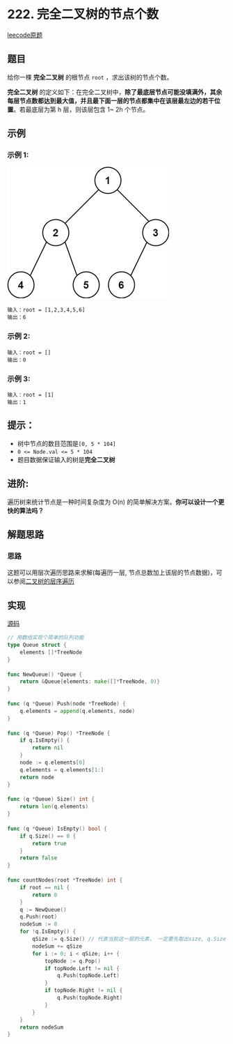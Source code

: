 # 222. 完全二叉树的节点个数

[leecode原题](https://leetcode.cn/problems/count-complete-tree-nodes/)

## 题目
给你一棵 **完全二叉树** 的根节点 `root` ，求出该树的节点个数。

**完全二叉树** 的定义如下：在完全二叉树中，**除了最底层节点可能没填满外，其余每层节点数都达到最大值，并且最下面一层的节点都集中在该层最左边的若干位置**。若最底层为第 h 层，则该层包含 1~ 2h 个节点。

## 示例

### 示例 1:
![](images/complete.jpg)
```text
输入：root = [1,2,3,4,5,6]
输出：6
```

### 示例 2:

```text
输入：root = []
输出：0
```

### 示例 3:

```text
输入：root = [1]
输出：1
```

## 提示：
- 树中节点的数目范围是`[0, 5 * 104]`
- `0 <= Node.val <= 5 * 104`
- 题目数据保证输入的树是**完全二叉树**

## 进阶:
遍历树来统计节点是一种时间复杂度为 O(n) 的简单解决方案。**你可以设计一个更快的算法吗？**

## 解题思路

### 思路

这题可以用层次遍历思路来求解(每遍历一层, 节点总数加上该层的节点数据)，可以参阅[二叉树的层序遍历](102-二叉树的层序遍历.md)

## 实现

[源码](./code/222-count-complete-tree-nodes/main.go)
```go
// 用数组实现个简单的队列功能
type Queue struct {
	elements []*TreeNode
}

func NewQueue() *Queue {
	return &Queue{elements: make([]*TreeNode, 0)}
}

func (q *Queue) Push(node *TreeNode) {
	q.elements = append(q.elements, node)
}

func (q *Queue) Pop() *TreeNode {
	if q.IsEmpty() {
		return nil
	}
	node := q.elements[0]
	q.elements = q.elements[1:]
	return node
}

func (q *Queue) Size() int {
	return len(q.elements)
}

func (q *Queue) IsEmpty() bool {
	if q.Size() == 0 {
		return true
	}
	return false
}

func countNodes(root *TreeNode) int {
	if root == nil {
		return 0
	}
	q := NewQueue()
	q.Push(root)
	nodeSum := 0
	for !q.IsEmpty() {
		qSize := q.Size() // 代表当前这一层的元素， 一定要先取出size, q.Size()会一直变化
		nodeSum += qSize
		for i := 0; i < qSize; i++ {
			topNode := q.Pop()
			if topNode.Left != nil {
				q.Push(topNode.Left)
			}
			if topNode.Right != nil {
				q.Push(topNode.Right)
			}
		}
	}
	return nodeSum
}
```
